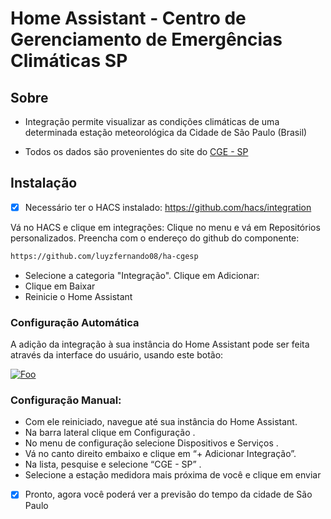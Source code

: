 # Home Assistant - Centro de Gerenciamento de Emergências Climáticas SP

## Sobre

- Integração permite visualizar as condições climáticas de uma determinada estação meteorológica da Cidade de São Paulo (Brasil)

- Todos os dados são provenientes do site do <a href="https://www.cgesp.org/v3/">CGE - SP</a>

## Instalação
- [x] Necessário ter o HACS instalado: https://github.com/hacs/integration

Vá no HACS e clique em integrações:
Clique no menu e vá em Repositórios personalizados.
Preencha com o endereço do github do componente:

```markdown
https://github.com/luyzfernando08/ha-cgesp
```

* Selecione a categoria "Integração". Clique em Adicionar:
* Clique em Baixar
* Reinicie o Home Assistant

### Configuração Automática

A adição da integração à sua instância do Home Assistant pode ser feita através da interface do usuário, usando este botão:

<a href="https://my.home-assistant.io/redirect/config_flow_start?domain=cge" rel="CGE - SP">![Foo](https://my.home-assistant.io/badges/config_flow_start.svg)</a>

### Configuração Manual:

* Com ele reiniciado, navegue até sua instância do Home Assistant.
* Na barra lateral clique em Configuração .
* No menu de configuração selecione Dispositivos e Serviços .
* Vá no canto direito embaixo e clique em “+ Adicionar Integração”.
* Na lista, pesquise e selecione “CGE - SP” .
* Selecione a estação medidora mais próxima de você e clique em enviar

- [x] Pronto, agora você poderá ver a previsão do tempo da cidade de São Paulo